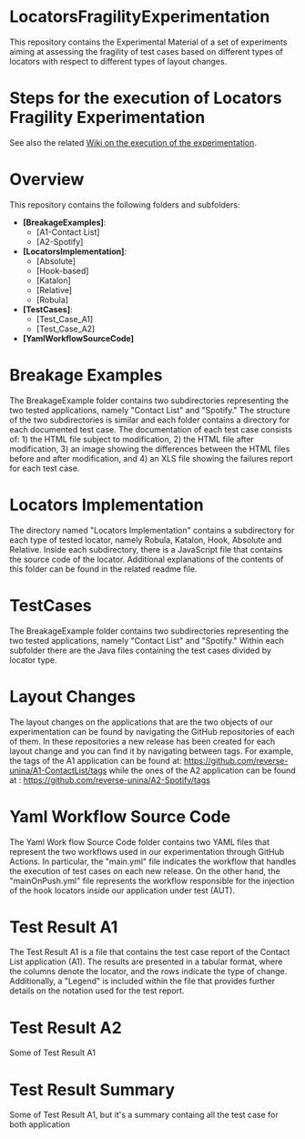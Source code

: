 # LocatorsFragilityExperimentation
This repository contains the Experimental Material of a set of experiments aiming at assessing the fragility of test cases based on different types of locators with respect to different types of layout changes.

# Steps for the execution of Locators Fragility Experimentation
See also the related [Wiki on the execution of the experimentation](https://github.com/reverse-unina/LocatorsFragilityExperimentation/wiki/Locators-Fragility-Experimentation-Steps).

# Overview
This repository contains the following folders and subfolders:
- **[BreakageExamples]**:
  - [A1-Contact List]
  - [A2-Spotify]
- **[LocatorsImplementation]**:
  - [Absolute]
  - [Hook-based]
  - [Katalon]
  - [Relative]
  - [Robula]
- **[TestCases]**:
  - [Test_Case_A1]
  - [Test_Case_A2]
- **[YamlWorkflowSourceCode]**

# Breakage Examples

The BreakageExample folder contains two subdirectories representing the two tested applications, namely "Contact List" and "Spotify." The structure of the two subdirectories is similar and each folder contains a directory for each documented test case. The documentation of each test case consists of: 1) the HTML file subject to modification, 2) the HTML file after modification, 3) an image showing the differences between the HTML files before and after modification, and 4) an XLS file showing the failures report for each test case.

# Locators Implementation

The directory named "Locators Implementation" contains a subdirectory for each type of tested locator, namely Robula, Katalon, Hook, Absolute and Relative. Inside each subdirectory, there is a JavaScript file that contains the source code of the locator. Additional explanations of the contents of this folder can be found in the related readme file.

# TestCases

The BreakageExample folder contains two subdirectories representing the two tested applications, namely "Contact List" and "Spotify." Within each subfolder there are the Java files containing the test cases divided by locator type.

# Layout Changes

The layout changes on the applications that are the two objects of our experimentation can be found by navigating the GitHub repositories of each of them. In these repositories a new release has been created for each layout change and you can find it by navigating between tags.
For example, the tags of the A1 application can be found at: https://github.com/reverse-unina/A1-ContactList/tags while the ones of the A2 application can be found at : https://github.com/reverse-unina/A2-Spotify/tags

# Yaml Workflow Source Code

The Yaml Work flow Source Code folder contains two YAML files that represent the two workflows used in our experimentation through GitHub Actions. In particular, the "main.yml" file indicates the workflow that handles the execution of test cases on each new release. On the other hand, the "mainOnPush.yml" file represents the workflow responsible for the injection of the hook locators inside our application under test (AUT).

# Test Result A1

The Test Result A1 is a file that contains the test case report of the Contact List application (A1). The results are presented in a tabular format, where the columns denote the locator, and the rows indicate the type of change. Additionally, a "Legend" is included within the file that provides further details on the notation used for the test report.

# Test Result A2

Some of Test Result A1

# Test Result Summary

Some of Test Result A1, but it's a summary containg all the test case for both application




